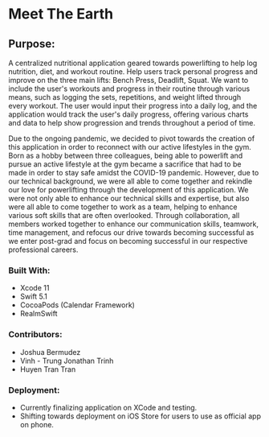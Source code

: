 # Meet The Earth 
## Purpose:

   A centralized nutritional application geared towards powerlifting to help log nutrition, diet, and workout routine. Help users track personal progress and improve on the three main lifts: Bench Press, Deadlift, Squat. We want to include the user's workouts and progress in their routine through various means, such as logging the sets, repetitions, and weight lifted through every workout. The user would input their progress into a daily log, and the application would track the user's daily progress, offering various charts and data to help show progression and trends throughout a period of time.
  
 Due to the ongoing pandemic, we decided to pivot towards the creation of this application in order to reconnect with our active lifestyles in the gym. Born as a hobby between three colleagues, being able to powerlift and pursue an active lifestyle at the gym became a sacrifice that had to be made in order to stay safe amidst the COVID-19 pandemic.  However, due to our technical background, we were all able to come together and rekindle our love for powerlifting through the development of this application. We were not only able to enhance our technical skills and expertise, but also were all able to come together to work as a team, helping to enhance various soft skills that are often overlooked. Through collaboration, all members worked together to enhance our communication skills, teamwork, time management, and refocus our drive towards becoming successful as we enter post-grad and focus on becoming successful in our respective professional careers.

### Built With:
- Xcode 11
- Swift 5.1
- CocoaPods (Calendar Framework) 
- RealmSwift

### Contributors:
- Joshua Bermudez
- Vinh - Trung Jonathan Trinh
- Huyen Tran Tran 

### Deployment:
- Currently finalizing application on XCode and testing. 
- Shifting towards deployment on iOS Store for users to use as official app on phone.

